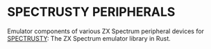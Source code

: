 SPECTRUSTY PERIPHERALS
======================

Emulator components of various ZX Spectrum peripheral devices for [SPECTRUSTY]: The ZX Spectrum emulator library in Rust.

[SPECTRUSTY]: https://royaltm.github.io/spectrusty/